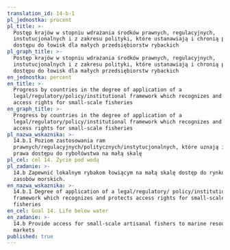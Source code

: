 ```yaml
---
translation_id: 14-b-1
pl_jednostka: procent
pl_title: >-
  Postęp krajów w stopniu wdrażania środków prawnych, regulacyjnych,
  instutucjonalnych i z zakresu polityki, które ustanawiają i chronią prawa
  dostępu do łowisk dla małych przedsiębiorstw rybackich
pl_graph_title: >-
  Postęp krajów w stopniu wdrażania środków prawnych, regulacyjnych,
  instutucjonalnych i z zakresu polityki, które ustanawiają i chronią prawa
  dostępu do łowisk dla małych przedsiębiorstw rybackich
en_jednostka: percent
en_title: >-
  Progress by countries in the degree of application of a
  legal/regulatory/policy/institutional framework which recognizes and protects
  access rights for small-scale fisheries
en_graph_title: >-
  Progress by countries in the degree of application of a
  legal/regulatory/policy/institutional framework which recognizes and protects
  access rights for small-scale fisheries
pl_nazwa_wskaznika: >-
  14.b.1 Poziom zastosowania ram
  prawnych/regulacyjnych/politycznych/instytucjonalnych, które uznają i chronią
  prawa dostępu do rybołówstwa na małą skalę
pl_cel: cel 14. Życie pod wodą
pl_zadanie: >-
  14.b Zapewnić lokalnym rybakom łowiącym na małą skalę dostęp do rynków i
  zasobów morskich.
en_nazwa_wskaznika: >-
  14.b.1 Degree of application of a legal/regulatory/ policy/institutional
  framework which recognizes and protects access rights for small-scale
  fisheries
en_cel: Goal 14. Life below water
en_zadanie: >-
  14.b Provide access for small-scale artisanal fishers to marine resources and
  markets
published: true
---
```

